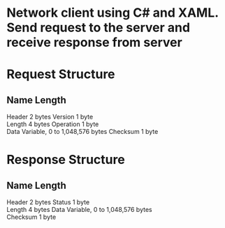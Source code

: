 
# Network client using C# and XAML. Send request to the server and receive response from server


# Request Structure

## Name	Length	

Header	2 bytes	
Version	1 byte	
Length	4 bytes	
Operation	1 byte	
Data	Variable, 0 to 1,048,576 bytes
Checksum	1 byte	


# Response Structure

## Name	Length	

Header	2 bytes	
Status	1 byte	
Length	4 bytes	
Data	Variable, 0 to 1,048,576 bytes	
Checksum	1 byte	
